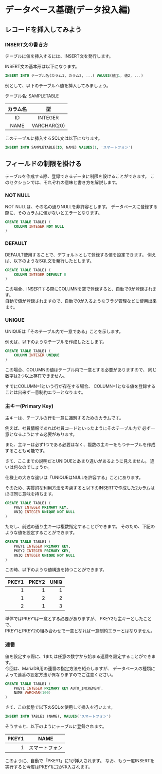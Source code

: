 # データベース基礎(データ投入編)

## レコードを挿入してみよう

### INSERT文の書き方

テーブルに値を挿入するには、INSERT文を発行します。

INSERT文の基本形は以下になります。

```sql
INSERT INTO テーブル名(カラム1, カラム2, ...) VALUES(値1, 値2, ...)
```

例として、以下のテーブルへ値を挿入してみましょう。

テーブル名: SAMPLETABLE

|カラム名|型|
|:-:|:-:|
|ID|INTEGER |
|NAME|VARCHAR(20) |  

このテーブルに挿入するSQL文は以下になります。

```sql
INSERT INTO SAMPLETABLE(ID, NAME) VALUES(1, 'スマートフォン')
```

## フィールドの制限を掛ける

テーブルを作成する際、登録できるデータに制限を設けることができます。
このセクションでは、それぞれの意味と書き方を解説します。

### NOT NULL

NOT NULLは、その名の通りNULLを非許容とします。
データベースに登録する際に、そのカラムに値がないとエラーとなります。

```sql
CREATE TABLE TABLE1 (
    COLUMN INTEGER NOT NULL
)
```

### DEFAULT

DEFAULT使用することで、デフォルトとして登録する値を設定できます。
例えば、以下のようなSQL文を発行したとします。

```sql
CREATE TABLE TABLE1 (
    COLUMN INTEGER DEFAULT 0
)
```

この場合、INSERTする際にCOLUMNを空で登録すると、自動で0が登録されます。  
自動で値が登録されますので、自動で0が入るようなフラグ管理などに使用出来ます。

### UNIQUE

UNIQUEは「そのテーブル内で一意である」ことを示します。

例えば、以下のようなテーブルを作成したとします。

```sql
CREATE TABLE TABLE1 (
    COLUMN INTEGER UNIQUE
)
```

この場合、COLUMNの値はテーブル内で一意とする必要がありますので、
同じ数字は2つ以上存在できません。

すでにCOLUMN=1という行が存在する場合、
COLUMN=1となる値を登録することは出来ず一意制約エラーとなります。

### 主キー(Primary Key)

主キーは、テーブルの行を一意に識別するためのカラムです。

例えば、社員情報であれば社員コードといったようにそのテーブル内で
必ず一意となるようにする必要があります。

また、主キーは必ず1つである必要はなく、複数の主キーをもつテーブルを作成することも可能です。

さて、ここまでの説明だとUNIQUEとあまり違いがあるように見えません。
違いは何なのでしょうか。

仕様上の大きな違いは「UNIQUEはNULLを許容する」ことにあります。

そのため、実質的な利用方法を考慮すると以下のINSERTで作成した2カラムはほぼ同じ意味を持ちます。

```sql
CREATE TABLE TABLE1 (
    PKEY INTEGER PRIMARY KEY,
    UNIQ INTEGER UNIQUE NOT NULL
)
```

ただし、前述の通り主キーは複数指定することができます。
そのため、下記のような値を設定することができます。

```sql
CREATE TABLE TABLE1 (
    PKEY1 INTEGER PRIMARY KEY,
    PKEY2 INTEGER PRIMARY KEY,
    UNIQ INTEGER UNIQUE NOT NULL
)
```

この時、以下のような値構造を持つことができます。

| PKEY1 | PKEY2 | UNIQ |
|-:|-:|-:|
|1|1|1|
|1|2|2|
|2|1|3|

単体ではPKEY1は一意とする必要がありますが、
PKEY2も主キーとしたことで、  
PKEY1とPKEY2の組み合わせで一意となれば一意制約エラーとはなりません。

### 連番

値を設定する際に、1または任意の数字から始まる連番を設定することができます。  
今回は、MariaDB用の連番の指定方法を紹介しますが、
データベースの種類によって連番の設定方法が異なりますのでご注意ください。

```sql
CREATE TABLE TABLE1 (
    PKEY1 INTEGER PRIMARY KEY AUTO_INCREMENT,
    NAME VARCHAR(100)
)
```

さて、この状態で以下のSQLを使用して挿入を行います。

```sql
INSERT INTO TABLE1 (NAME), VALUES('スマートフォン')
```

そうすると、以下のようにテーブルに登録されます。

| PKEY1 | NAME |
|-:|:-:|
|1|スマートフォン|

このように、自動で「PKEY1」に1が挿入されます。
なお、もう一度INSERTを実行すると今度はPKEY1に2が挿入されます。
